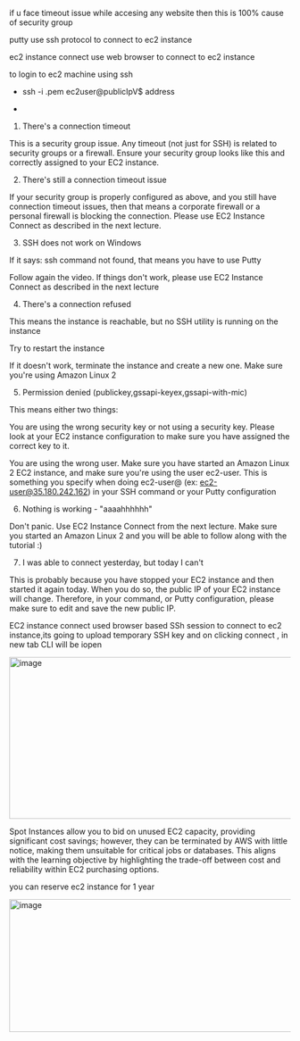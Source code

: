 if u face timeout issue while accesing any website then this is 100% cause of security group

putty use ssh protocol to connect to ec2 instance

ec2 instance connect use web browser to connect to ec2 instance

to login to ec2 machine using ssh
-  ssh -i .pem ec2user@publicIpV$ address

-  
1) There's a connection timeout

This is a security group issue. Any timeout (not just for SSH) is related to security groups or a firewall. Ensure your security group looks like this and correctly assigned to your EC2 instance.


2) There's still a connection timeout issue

If your security group is properly configured as above, and you still have connection timeout issues, then that means a corporate firewall or a personal firewall is blocking the connection. Please use EC2 Instance Connect as described in the next lecture.



3) SSH does not work on Windows

If it says: ssh command not found, that means you have to use Putty

Follow again the video. If things don't work, please use EC2 Instance Connect as described in the next lecture



4) There's a connection refused

This means the instance is reachable, but no SSH utility is running on the instance

Try to restart the instance

If it doesn't work, terminate the instance and create a new one. Make sure you're using Amazon Linux 2



5)  Permission denied (publickey,gssapi-keyex,gssapi-with-mic)

This means either two things:

You are using the wrong security key or not using a security key. Please look at your EC2 instance configuration to make sure you have assigned the correct key to it.

You are using the wrong user. Make sure you have started an Amazon Linux 2 EC2 instance, and make sure you're using the user ec2-user. This is something you specify when doing ec2-user@<public-ip> (ex: ec2-user@35.180.242.162) in your SSH command or your Putty configuration



6) Nothing is working - "aaaahhhhhh"

Don't panic. Use EC2 Instance Connect from the next lecture. Make sure you started an Amazon Linux 2 and you will be able to follow along with the tutorial :)



7) I was able to connect yesterday, but today I can't

This is probably because you have stopped your EC2 instance and then started it again today. When you do so, the public IP of your EC2 instance will change. Therefore, in your command, or Putty configuration, please make sure to edit and save the new public IP.

EC2 instance connect used browser based SSh session to connect to ec2 instance,its going to upload temporary SSH key  and on clicking connect , in new tab CLI will be iopen

<img width="563" height="290" alt="image" src="https://github.com/user-attachments/assets/55089bfd-8131-491f-bc6f-81769e5c500c" />

Spot Instances allow you to bid on unused EC2 capacity, providing significant cost savings; however, they can be terminated by AWS with little notice, making them unsuitable for critical jobs or databases. This aligns with the learning objective by highlighting the trade-off between cost and reliability within EC2 purchasing options.

you can reserve ec2 instance for 1 year

<img width="593" height="238" alt="image" src="https://github.com/user-attachments/assets/5fa74b40-71b1-48c9-93af-5171962b7d58" />
